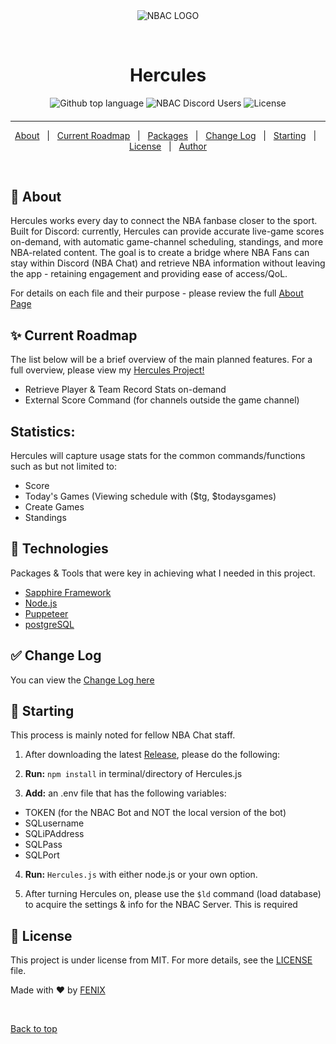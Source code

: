 <div align="center" id="top"> 
  <img src="https://i.imgur.com/3ITeih6.gifv" alt="NBAC LOGO" />

  &#xa0;

</div>

<h1 align="center">Hercules</h1>

<p align="center">
  <img alt="Github top language" src="https://img.shields.io/github/languages/top/fearandesire/Hercules?color=green">

  <img alt="NBAC Discord Users" src="https://img.shields.io/badge/NBAC%20Users-149%2C588-blue">

  <img alt="License" src="https://img.shields.io/github/license/fearandesire/Hercules">

  <!-- <img alt="Github issues" src="https://img.shields.io/github/issues/fearandesire/src?color=56BEB8" /> -->

  <!-- <img alt="Github forks" src="https://img.shields.io/github/forks/fearandesire/src?color=56BEB8" /> -->

  <!-- <img alt="Github stars" src="https://img.shields.io/github/stars/fearandesire/src?color=56BEB8" /> -->
</p>



<h4 align="center">
	<!-- 🚧  Hercules  🚀 Under construction.  🚧 -->
</h4> 

<hr> 

<p align="center">
  <a href="#dart-about">About</a> &#xa0; | &#xa0; 
  <a href="#sparkles-current-roadmap">Current Roadmap</a> &#xa0; | &#xa0;
  <a href="#rocket-technologies">Packages</a> &#xa0; | &#xa0;
  <a href="#white_check_mark-change-log">Change Log</a> &#xa0; | &#xa0;
  <a href="#checkered_flag-starting">Starting</a> &#xa0; | &#xa0;
  <a href="#memo-license">License</a> &#xa0; | &#xa0;
  <a href="https://github.com/fearandesire" target="_blank">Author</a>
</p>

<br>

## :dart: About ##

Hercules works every day to connect the NBA fanbase closer to the sport. Built for Discord: currently, Hercules can provide accurate live-game scores on-demand, with automatic game-channel scheduling, standings, and more NBA-related content. The goal is to create a bridge where NBA Fans can stay within Discord (NBA Chat) and retrieve NBA information without leaving the app - retaining engagement and providing ease of access/QoL.

For details on each file and their purpose - please review the full [About Page](About.md)

## :sparkles: Current Roadmap ##

The list below will be a brief overview of the main planned features.
For a full overview, please view my [Hercules Project!](https://github.com/users/fearandesire/projects/3)

- Retrieve Player & Team Record Stats on-demand
- External Score Command (for channels outside the game channel)

## Statistics: ##

Hercules will capture usage stats for the common commands/functions such as but not limited to:

- Score
- Today's Games (Viewing schedule with ($tg, $todaysgames)
- Create Games
- Standings


## :rocket: Technologies ##

Packages & Tools that were key in achieving what I needed in this project.

- [Sapphire Framework](https://github.com/sapphiredev/framework)
- [Node.js](https://nodejs.org/en/)
- [Puppeteer](https://www.npmjs.com/package/puppeteer)
- [postgreSQL](https://www.postgresql.org)

## :white_check_mark: Change Log ##

You can view the [Change Log here](ChangeLog.md)

## :checkered_flag: Starting ##

This process is mainly noted for fellow NBA Chat staff.

1. After downloading the latest [Release](https://github.com/fearandesire/Hercules/releases), please do the following:

2. **Run:** ```npm install``` in terminal/directory of Hercules.js


3. **Add:** an .env file that has the following variables:
  - TOKEN (for the NBAC Bot and NOT the local version of the bot)
  - SQLusername
  - SQLiPAddress
  - SQLPass
  - SQLPort

4. **Run:** ```Hercules.js``` with either node.js or your own option.

5. After turning Hercules on, please use the ```$ld``` command (load database) to acquire the settings & info for the NBAC Server. This is required

## :memo: License ##

This project is under license from MIT. For more details, see the [LICENSE](https://github.com/fearandesire/Hercules/blob/local/LICENSE) file.


Made with :heart: by <a href="https://github.com/fearandesire" target="_blank">FENIX</a>

&#xa0;

<a href="#top">Back to top</a>
